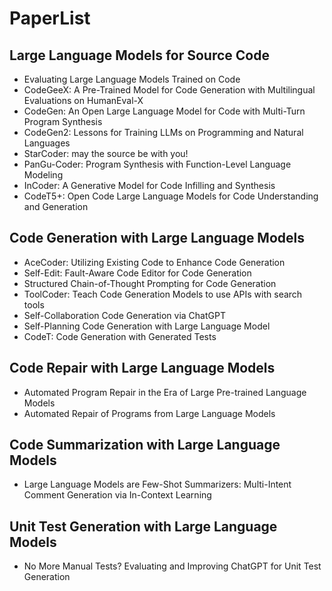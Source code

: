 # PaperList

## Large Language Models for Source Code

- Evaluating Large Language Models Trained on Code
- CodeGeeX: A Pre-Trained Model for Code Generation with Multilingual Evaluations on HumanEval-X
- CodeGen: An Open Large Language Model for Code with Multi-Turn Program Synthesis
- CodeGen2: Lessons for Training LLMs on Programming and Natural Languages
- StarCoder: may the source be with you!
- PanGu-Coder: Program Synthesis with Function-Level Language Modeling
- InCoder: A Generative Model for Code Infilling and Synthesis
- CodeT5+: Open Code Large Language Models for Code Understanding and Generation

## Code Generation with Large Language Models

- AceCoder: Utilizing Existing Code to Enhance Code Generation
- Self-Edit: Fault-Aware Code Editor for Code Generation
- Structured Chain-of-Thought Prompting for Code Generation
- ToolCoder: Teach Code Generation Models to use APIs with search tools
- Self-Collaboration Code Generation via ChatGPT
- Self-Planning Code Generation with Large Language Model
- CodeT: Code Generation with Generated Tests

## Code Repair with Large Language Models

- Automated Program Repair in the Era of Large Pre-trained Language Models
- Automated Repair of Programs from Large Language Models

## Code Summarization with Large Language Models

- Large Language Models are Few-Shot Summarizers: Multi-Intent Comment Generation via In-Context Learning

## Unit Test Generation with Large Language Models

- No More Manual Tests? Evaluating and Improving ChatGPT for Unit Test Generation
